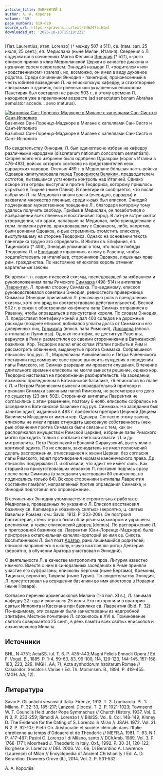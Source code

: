 ```yaml
---
article_title: ЛАВРЕНТИЙ I
author: А. А. Королёв
volume: '39'
page_numbers: 619-620
source_url: https://pravenc.ru/text/2462475.html
downloaded_at: '2025-10-13T15:19:23Z'
---
```


[Лат. Laurentius; итал. Lorenzo] († между 507 и 511), св. (пам. зап. 25 июля, 25 сент.), еп. Медиолана (ныне Милан, Италия). Сведения о Л. содержатся в сочинениях Магна Феликса [Эннодия](https://pravenc.ru/text/Эннодия.html) († 521), к-рого епископ принял в клир Медиоланской Церкви в качестве диакона и назначил своем секретарем. Эннодий называл Л. «родителем» или «родственником» (parens), но, возможно, он имел в виду духовное родство. Среди сочинений Эннодия - панегирик, произнесенный в честь юбилея возведения Л. на епископскую кафедру, и стихотворные эпиграммы о зданиях, построенных или украшенных епископом. Панегирик был составлен не ранее 503 г., к этому времени Л. находился уже в преклонном возрасте (ad senectutem bonam Abrahae aemulator accede... aevo maturus).

[![Базилика Сан-Лоренцо-Маджоре в Милане с капеллами Сан-Систо и Сант-Ипполито](https://pravenc.ru/data/2019/08/18/1236504006/i200.jpg "Кликните для увеличения картинки")](https://pravenc.ru/data/2019/08/18/1236504006/i400.jpg)Базилика Сан-Лоренцо-Маджоре в Милане с капеллами Сан-Систо и Сант-Ипполито  
Базилика Сан-Лоренцо-Маджоре в Милане с капеллами Сан-Систо и Сант-Ипполито

По свидетельству Эннодия, Л. был единогласно избран на кафедру различными народами (discretarum nationum concordem sententiam). Скорее всего его избрание было одобрено Одоакром (король Италии в 476-493), войско которого состояло из представителей неск. варварских народов. Осенью 489 г. в Медиолане бóльшая часть войска Одоакра капитулировала перед [Теодорихом Великим](<https://pravenc.ru/text/Теодорихом Великим.html>), предводителем остготов, пытавшимся установить контроль над Италией. Однако вскоре эти отряды выступили против Теодориха, которому пришлось укрыться в Тицине (ныне Павия). В панегирике сообщается, что после избрания Л. на Медиолан напали враги (очевидно, варвары) и захватили множество пленных, среди к-рых был епископ. Эннодий подчеркивал мужественное поведение Л., благодаря которому тому удалось получить свободу. Прибыв в Медиолан, он позаботился о возвращении всех пленных и восстановил город. В лит-ре встречаются утверждения, что враги, напавшие на Медиолан, либо принадлежали к герм. племени ругиев, враждовавшему с Одоакром, либо, напротив, были воинами Одоакра, к-рые стремились отомстить епископу, выступившему на стороне Теодориха. Однако на основании текста панегирика трудно это определить. В Житии св. Епифания, еп. Тицинского († 496), Эннодий упоминал о том, что после победы Теодориха Л. и [Епифаний](https://pravenc.ru/text/Епифаний.html) отправились к нему в Равенну, чтобы ходатайствовать за италийцев, сторонников Одоакра, лишенных прав рим. гражданства. По настоянию епископов король отменил карательные законы.

Во время т. н. лаврентиевской схизмы, последовавшей за избранием и рукоположением папы Римского [Симмаха](https://pravenc.ru/text/Симмах.html) (498-514) и антипапы [Лаврентия](https://pravenc.ru/text/Лаврентий.html), Л. принял сторону Симмаха. По-видимому, епископ руководствовался советами Эннодия, ревностного приверженца Симмаха (Эннодий приписывал Л. решающую роль в преодолении схизмы, хотя это вряд ли соответствовало действительности). Весной 502 г. в связи с обострением конфликта папа Симмах отправился в Равенну, чтобы оправдаться в присутствии короля. По словам Эннодия, Л. предоставил понтифику коней и дал 400 солидов на дорожные расходы (позднее епископ добивался уплаты долга от Симмаха и его доверенных лиц, [Гормизда](https://pravenc.ru/text/Гормизда.html) (впосл. папа Римский), [Диоскора](https://pravenc.ru/text/Диоскор.html) (впосл. антипапа) и Луминоза). Однако понтифик, не достигнув Равенны, вернулся в Рим и разместился со своими сторонниками в Ватиканской базилике. Кор. Теодорих велел епископам Италии прибыть в Рим и рассмотреть обвинения, выдвинутые против Симмаха. Собравшиеся епископы под рук. Л., Марцеллиана Аквилейского и Петра Равеннского поставили под сомнение свое право выносить суждения о поведении папы Римского, но Симмах разрешил им провести слушания. В течение длительного времени епископы не могли вынести решение, однако кор. Теодорих настаивал на продолжении разбирательств. На заседании, возможно проведенном в Ватиканской базилике, 76 епископов во главе с Л. и Петром Равеннским вынесли оправдательный приговор и признали Симмаха законным папой Римским, не рассмотрев его дело по существу (23 окт. 502). Сторонники антипапы Лаврентия не согласились с этим решением, поэтому 6 нояб. епископы собрались на заседание в Ватиканской базилике под рук. Симмаха. На заседании был зачитан эдикт, изданный в 483 г. префектом претория Цециной Децием Василием Младшим от имени кор. Одоакра. Согласно этому закону, епископы не имели права отчуждать церковную собственность (нек-рые обвинения против Симмаха были связаны с тем, как он распоряжался имуществом Римской Церкви); избрание папы Римского могло проходить только с согласия светской власти. Л. и др. митрополиты, Петр Равеннский и Евлалий Сиракузский, выступили с критикой эдикта. По их словам, законодатель не имел полномочий делать распоряжения, относившиеся к жизни Церкви, без согласия папы Римского; эдикт противоречил нормам канонического права. Др. епископы поддержали Л. и объявили, что эдикт не имеет силы. Как старший из присутствовавших иерархов Л. поставил подпись сразу после папы Симмаха (в заседании участвовали 80 епископов, но подписались только 64). Вскоре сторонники антипапы Лаврентия составили памфлет, направленный против оправдания Симмаха, и Эннодий подготовил его опровержение.

В сочинениях Эннодия упоминается о строительных работах в Медиолане, проведенных по указанию Л. Епископ восстановил базилику св. Калимера и «базилику святых» (вероятно, ц. святых Вавилы и Романа; см.: Savio. 1913. P. 203-209). Он построил баптистерий, стены к-рого были облицованы мрамором и украшены росписями, а также епископский дворец (domus). По распоряжению Л. к пригородной базилике св. Лаврентия (Сан-Лоренцо-Маджоре) была пристроена октагональная капелла-ораторий во имя св. Сикста. Воспитанником Л. был поэт [Аратор](https://pravenc.ru/text/Аратор.html), рано лишившийся родителей; епископ направил его в школу, к-рую возглавлял ритор Девтерий (вероятно, в обучении Аратора участвовал и Эннодий).

О деятельности Л. в качестве митрополита пров. Лигурия известно немного. Вместе с ним в синодальных заседаниях в Риме приняли участие его суффраганы, епископы Бергома (ныне Бергамо), Кремоны, Тицина и, вероятно, Таврина (ныне Турин). По свидетельству Эннодия, Л. присутствовал на освящении базилики во имя апостолов в Новарии (ныне Новара).

Согласно перечню архиепископов Милана (1-я пол. XI в.), Л. занимал кафедру 22 года и скончался 25 июля. Его похоронили в оратории святых Ипполита и Кассиана при базилике св. Лаврентия (Ibid. P. 32). По-видимому, эти сведения были заимствованы из надгробной эпитафии. Местное почитание Л. сложилось в XVI в. Поминовение святого совершается 25 сент., в день памяти всех святых епископов и архиепископов Милана.

## Источники

BHL, N 4751; ActaSS. Iul. T. 6. P. 435-443;Magni Felicis Ennodii Opera / Ed. F. Vogel. B., 1885. P. 1-4, 59-60, 83, 99-100, 114, 120-123, 144-145, 157-158, 183, 223, 229. (MGH. AA; 7); Acta synhodorum habitarum Romae // Cassiodori Senatoris Variae / Ed. Th. Mommsen. B., 1894. P. 419-455. (MGH. AA; 12).

## Литература

Savio F. Gli antichi vescovi d'Italia. Firenze, 1913. T. 2: Lombardia. Pt. 1: Milano. P. 32-33, 185-217; Lanzoni. Diocesi. T. 2. P. 1021-1023; Townsend W. T. Councils Held under Pope Symmachus // Church History. 1937. Vol. 6. N 3. P. 233-259; Rimoldi A. Lorenzo I // BiblSS. Vol. 8. Col. 148-149; Kinney D. The Evidence for the Dating of S. Lorenzo in Milan // JSAH. 1972. Vol. 31. N 2. P. 92-107; Pietri Ch. Aristocratie et société cléricale dans l'Italie chrétienne au temps d'Odoacre et de Théodoric // MEFR.A. 1981. T. 93. N 1. P. 417-467; Pasini C. Lorenzo I di Milano, santo // DChAmb. 1989. Vol. 3. P. 1768-1771; Moorhead J. Theoderic in Italy. Oxf., 1992. P. 30-31, 120-122; Borghese G. Lorenzo // DBI. 2006. Vol. 66; Di Berardino A. Lawrence (Laurence) of Milan // Encyclopedia of Ancient Christianity / Ed. A. Di Berardino. Downers Grove (Il.), 2014. Vol. 2. P. 531-532.

А. А. Королёв
